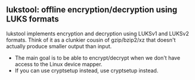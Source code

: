 lukstool: offline encryption/decryption using LUKS formats
-
lukstool implements encryption and decryption using LUKSv1 and LUKSv2 formats.
Think of it as a clunkier cousin of gzip/bzip2/xz that doesn't actually produce
smaller output than input.

* The main goal is to be able to encrypt/decrypt when we don't have access to
  the Linux device mapper.
* If you can use cryptsetup instead, use cryptsetup instead.
